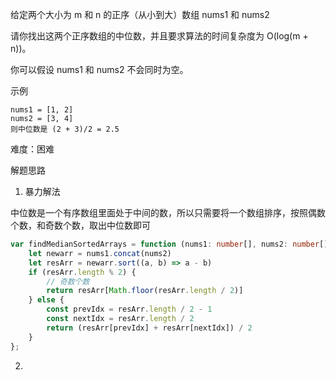 
给定两个大小为 m 和 n 的正序（从小到大）数组 nums1 和 nums2

请你找出这两个正序数组的中位数，并且要求算法的时间复杂度为 O(log(m + n))。

你可以假设 nums1 和 nums2 不会同时为空。

示例

    nums1 = [1, 2]
    nums2 = [3, 4]
    则中位数是 (2 + 3)/2 = 2.5

难度：困难

解题思路

1. 暴力解法

中位数是一个有序数组里面处于中间的数，所以只需要将一个数组排序，按照偶数个数，和奇数个数，取出中位数即可

```ts
var findMedianSortedArrays = function (nums1: number[], nums2: number[]): number {
    let newarr = nums1.concat(nums2)
    let resArr = newarr.sort((a, b) => a - b)
    if (resArr.length % 2) {
        // 奇数个数
        return resArr[Math.floor(resArr.length / 2)]
    } else {
        const prevIdx = resArr.length / 2 - 1
        const nextIdx = resArr.length / 2
        return (resArr[prevIdx] + resArr[nextIdx]) / 2
    }
};
```

2. 